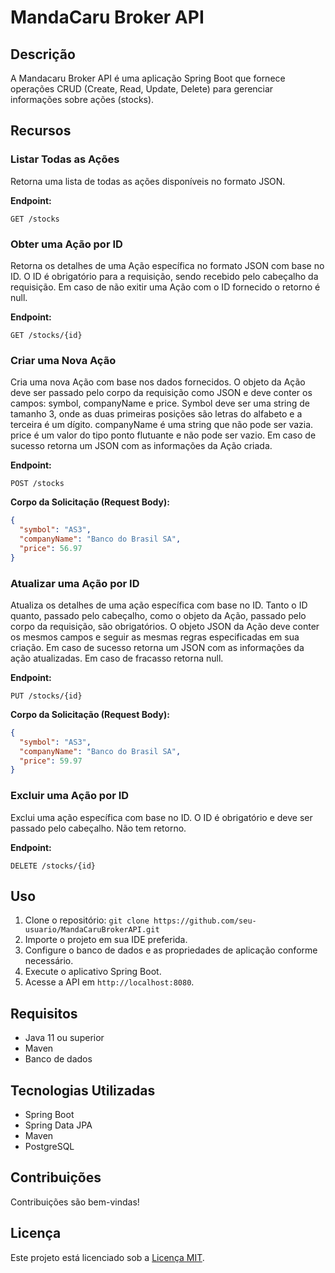 # MandaCaru Broker API

## Descrição
A Mandacaru Broker API é uma aplicação Spring Boot que fornece operações CRUD (Create, Read, Update, Delete) para gerenciar informações sobre ações (stocks).

## Recursos

### Listar Todas as Ações
Retorna uma lista de todas as ações disponíveis no formato JSON.

**Endpoint:**
```http
GET /stocks
```

### Obter uma Ação por ID

Retorna os detalhes de uma Ação específica no formato JSON com base no ID.
O ID é obrigatório para a requisição, sendo recebido pelo cabeçalho da requisição.
Em caso de não exitir uma Ação com o ID fornecido o retorno é null.

**Endpoint:**
```http
GET /stocks/{id}
```

### Criar uma Nova Ação
Cria uma nova Ação com base nos dados fornecidos.
O objeto da Ação deve ser passado pelo corpo da requisição como JSON e deve conter os campos: symbol, companyName e price.
Symbol deve ser uma string de tamanho 3, onde as duas primeiras posições são letras do alfabeto e a terceira é um dígito.
companyName é uma string que não pode ser vazia.
price é um valor do tipo ponto flutuante e não pode ser vazio.
Em caso de sucesso retorna um JSON com as informações da Ação criada.

**Endpoint:**
```http
POST /stocks
```
**Corpo da Solicitação (Request Body):**

```JSON
{
  "symbol": "AS3",
  "companyName": "Banco do Brasil SA",
  "price": 56.97
}

```
### Atualizar uma Ação por ID
Atualiza os detalhes de uma ação específica com base no ID.
Tanto o ID quanto, passado pelo cabeçalho, como o objeto da Ação, passado pelo corpo da requisição, são obrigatórios.
O objeto JSON da Ação deve conter os mesmos campos e seguir as mesmas regras especificadas em sua criação.
Em caso de sucesso retorna um JSON com as informações da ação atualizadas.
Em caso de fracasso retorna null.

**Endpoint:**
```http
PUT /stocks/{id}
```
**Corpo da Solicitação (Request Body):**

```JSON
{
  "symbol": "AS3",
  "companyName": "Banco do Brasil SA",
  "price": 59.97
}

```

### Excluir uma Ação por ID
Exclui uma ação específica com base no ID.
O ID é obrigatório e deve ser passado pelo cabeçalho.
Não tem retorno.

**Endpoint:**
```http
DELETE /stocks/{id}
```


## Uso
1. Clone o repositório: `git clone https://github.com/seu-usuario/MandaCaruBrokerAPI.git`
2. Importe o projeto em sua IDE preferida.
3. Configure o banco de dados e as propriedades de aplicação conforme necessário.
4. Execute o aplicativo Spring Boot.
5. Acesse a API em `http://localhost:8080`.

## Requisitos
- Java 11 ou superior
- Maven
- Banco de dados

## Tecnologias Utilizadas
- Spring Boot
- Spring Data JPA
- Maven
- PostgreSQL

## Contribuições
Contribuições são bem-vindas!

## Licença
Este projeto está licenciado sob a [Licença MIT](LICENSE).

